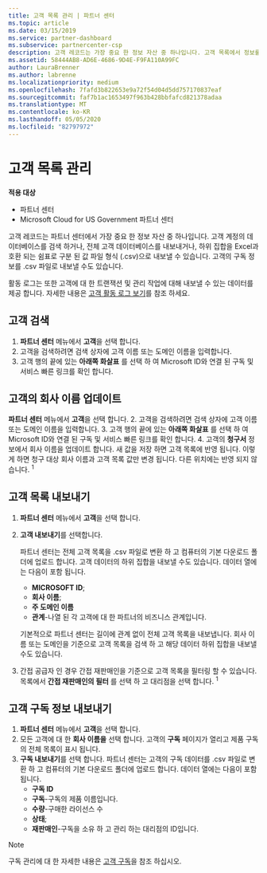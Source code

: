 ```yaml
---
title: 고객 목록 관리 | 파트너 센터
ms.topic: article
ms.date: 03/15/2019
ms.service: partner-dashboard
ms.subservice: partnercenter-csp
description: 고객 레코드는 가장 중요 한 정보 자산 중 하나입니다. 고객 목록에서 정보를 확인 하 고, 검색 하 고, 업데이트 하 고, 내보내는 방법에 대해 알아봅니다.
ms.assetid: 58444AB8-AD6E-4686-9D4E-F9FA110A99FC
author: LauraBrenner
ms.author: labrenne
ms.localizationpriority: medium
ms.openlocfilehash: 7fafd3b822653e9a72f54d04d5dd757170837eaf
ms.sourcegitcommit: faf7b1ac1653497f963b428bbfafcd821378adaa
ms.translationtype: MT
ms.contentlocale: ko-KR
ms.lasthandoff: 05/05/2020
ms.locfileid: "82797972"
---
```

# <a name="manage-your-customer-list"></a>고객 목록 관리

**적용 대상**

-  파트너 센터
-  Microsoft Cloud for US Government 파트너 센터


고객 레코드는 파트너 센터에서 가장 중요 한 정보 자산 중 하나입니다. 고객 계정의 데이터베이스를 검색 하거나, 전체 고객 데이터베이스를 내보내거나, 하위 집합을 Excel과 호환 되는 쉼표로 구분 된 값 파일 형식 (.csv)으로 내보낼 수 있습니다. 고객의 구독 정보를 .csv 파일로 내보낼 수도 있습니다.

활동 로그는 또한 고객에 대 한 트랜잭션 및 관리 작업에 대해 내보낼 수 있는 데이터를 제공 합니다. 자세한 내용은 [고객 활동 로그 보기](activity-logs.md)를 참조 하세요.


## <a name="search-for-a-customer"></a>고객 검색

1.  **파트너 센터** 메뉴에서 **고객**을 선택 합니다.
2.  고객을 검색하려면 검색 상자에 고객 이름 또는 도메인 이름을 입력합니다.
3.  고객 행의 끝에 있는 **아래쪽 화살표** 를 선택 하 여 Microsoft ID와 연결 된 구독 및 서비스 빠른 링크를 확인 합니다.

## <a name="update-a-customers-company-name"></a>고객의 회사 이름 업데이트

**파트너 센터** 메뉴에서 **고객**을 선택 합니다.
2.  고객을 검색하려면 검색 상자에 고객 이름 또는 도메인 이름을 입력합니다.
3.  고객 행의 끝에 있는 **아래쪽 화살표** 를 선택 하 여 Microsoft ID와 연결 된 구독 및 서비스 빠른 링크를 확인 합니다.
4.  고객의 **청구서** 정보에서 회사 이름을 업데이트 합니다. 새 값을 저장 하면 고객 목록에 반영 됩니다. 이렇게 하면 청구 대상 회사 이름과 고객 목록 값만 변경 됩니다. 다른 위치에는 반영 되지 않습니다.
<sup>1</sup>
## <a name="export-your-customer-list"></a>고객 목록 내보내기

1.  **파트너 센터** 메뉴에서 **고객**을 선택 합니다.
2.  **고객 내보내기**를 선택합니다.

    파트너 센터는 전체 고객 목록을 .csv 파일로 변환 하 고 컴퓨터의 기본 다운로드 폴더에 업로드 합니다. 고객 데이터의 하위 집합을 내보낼 수도 있습니다. 데이터 열에는 다음이 포함 됩니다.

    -   **MICROSOFT ID**;
    -   **회사 이름**;
    -   **주 도메인 이름**
    -   **관계**-나열 된 각 고객에 대 한 파트너의 비즈니스 관계입니다.

    기본적으로 파트너 센터는 길이에 관계 없이 전체 고객 목록을 내보냅니다. 회사 이름 또는 도메인을 기준으로 고객 목록을 검색 하 고 해당 데이터 하위 집합을 내보낼 수도 있습니다.

3.  간접 공급자 인 경우 간접 재판매인을 기준으로 고객 목록을 필터링 할 수 있습니다. 목록에서 **간접 재판매인의 필터** 를 선택 하 고 대리점을 선택 합니다.
<sup>1</sup>

## <a name="export-customer-subscription-information"></a>고객 구독 정보 내보내기

1.  **파트너 센터** 메뉴에서 **고객**을 선택 합니다.
2.  모든 고객에 대 한 **회사 이름을** 선택 합니다. 고객의 **구독** 페이지가 열리고 제품 구독의 전체 목록이 표시 됩니다.
3.  **구독 내보내기**를 선택 합니다. 파트너 센터는 고객의 구독 데이터를 .csv 파일로 변환 하 고 컴퓨터의 기본 다운로드 폴더에 업로드 합니다. 데이터 열에는 다음이 포함 됩니다.
    -   **구독 ID**
    -   **구독**-구독의 제품 이름입니다.
    -   **수량**-구매한 라이선스 수
    -   **상태**;
    -   **재판매인**-구독을 소유 하 고 관리 하는 대리점의 ID입니다.

> [!NOTE]  
> 구독 관리에 대 한 자세한 내용은 [고객 구독](customer-subscriptions.md)을 참조 하십시오.

     

 

 



